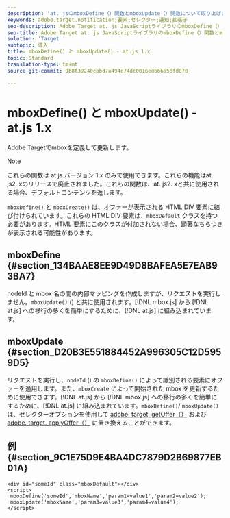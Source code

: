 ```yaml
---
description: 'at. jsのmboxDefine（）関数とmboxUpdate（）関数について取り上げます。 '
keywords: adobe.target.notification;要素;セレクター;通知;拡張子
seo-description: Adobe Target at. js JavaScriptライブラリのmboxDefine（）関数とmboxUpdate（）関数に関する情報です。
seo-title: Adobe Target at. js JavaScriptライブラリのmboxDefine（）関数とmboxUpdate（）関数に関する情報です。
solution: 'Target '
subtopic: 導入
title: mboxDefine() と mboxUpdate() - at.js 1.x
topic: Standard
translation-type: tm+mt
source-git-commit: 9b8f39240cbbd7a494d74dc0016ed666a58fd870

---
```



# mboxDefine() と mboxUpdate() - at.js 1.x

Adobe Targetでmboxを定義して更新します。

>[!NOTE]
>
>これらの関数は at.js バージョン 1.*x* のみで使用できます。これらの機能はat. js2. xのリリースで廃止されました。これらの関数は、at. js2. xと共に使用される場合、デフォルトコンテンツを返します。

`mboxDefine()` と `mboxCreate()` は、オファーが表示される HTML DIV 要素に結び付けられています。これらの HTML DIV 要素は、`mboxDefault` クラスを持つ必要があります。HTML 要素にこのクラスが付加されない場合、顕著なちらつきが表示される可能性があります。

## mboxDefine {#section_134BAAE8EE9D49D8BAFEA5E7EAB93BA7}

nodeId と mbox 名の間の内部マッピングを作成しますが、リクエストを実行しません。`mboxUpdate()` () と共に使用されます。[!DNL mbox.js] から [!DNL at.js] への移行の多くを簡単にするために、[!DNL at.js] に組み込まれています。

## mboxUpdate {#section_D20B3E551884452A996305C12D5959D5}

リクエストを実行し、`nodeId` () の `mboxDefine()` によって識別される要素にオファーを適用します。また、`mboxCreate` によって開始された mbox を更新するために使用できます。[!DNL at.js] から [!DNL mbox.js] への移行の多くを簡単にするために、[!DNL at.js] に組み込まれています。`mboxDefine()`/ `mboxUpdate()` は、セレクターオプションを使用して [adobe. target. getOffer（）](/help/c-implementing-target/c-implementing-target-for-client-side-web/adobe-target-getoffer.md) および [adobe. target. applyOffer（）](/help/c-implementing-target/c-implementing-target-for-client-side-web/adobe-target-applyoffer.md) に置き換えることができます。

## 例 {#section_9C1E75D9E4BA4DC7879D2B69877EB01A}

```
<div id="someId" class="mboxDefault"></div> 
<script> 
 mboxDefine('someId','mboxName','param1=value1','param2=value2'); 
 mboxUpdate('mboxName','param3=value3','param4=value4'); 
</script>
```

